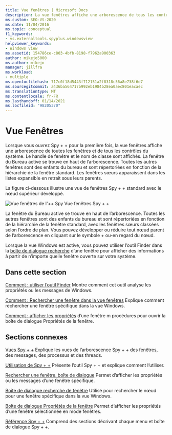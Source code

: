 ```yaml
---
title: Vue fenêtres | Microsoft Docs
description: La vue fenêtres affiche une arborescence de tous les contrôles et fenêtres. Utilisez-le comme point de départ pour obtenir des informations sur les fenêtres qui vous intéressent.
ms.custom: SEO-VS-2020
ms.date: 11/04/2016
ms.topic: conceptual
f1_keywords:
- vs.externaltools.spyplus.windowsview
helpviewer_keywords:
- Windows view
ms.assetid: 154786ce-c803-4bfb-8198-f7962a900363
author: mikejo5000
ms.author: mikejo
manager: jillfra
ms.workload:
- multiple
ms.openlocfilehash: 717c0f18d5443f712151a2f8318c56a8e738f6d7
ms.sourcegitcommit: a436ba564717b992eb1984b28ea0aec801eacaec
ms.translationtype: MT
ms.contentlocale: fr-FR
ms.lasthandoff: 01/14/2021
ms.locfileid: "98205370"
---
```

# <a name="windows-view"></a>Vue Fenêtres
Lorsque vous ouvrez Spy + + pour la première fois, la vue fenêtres affiche une arborescence de toutes les fenêtres et de tous les contrôles du système. Le handle de fenêtre et le nom de classe sont affichés. La fenêtre du Bureau active se trouve en haut de l’arborescence. Toutes les autres fenêtres sont des enfants du bureau et sont répertoriées en fonction de la hiérarchie de la fenêtre standard. Les fenêtres sœurs apparaissent dans les listes expansible en retrait sous leurs parents.

 La figure ci-dessous illustre une vue de fenêtres Spy + + standard avec le nœud supérieur développé.

 ![Vue fenêtres de l'&#43;&#43; Spy](../debugger/media/spy--_windowsview.png "_WindowsView Spy + +") Vue fenêtres Spy + +

 La fenêtre du Bureau active se trouve en haut de l’arborescence. Toutes les autres fenêtres sont des enfants du bureau et sont répertoriées en fonction de la hiérarchie de la fenêtre standard, avec les fenêtres sœurs classées selon l’ordre de plan. Vous pouvez développer ou réduire tout nœud parent de l’arborescence en cliquant sur le symbole + ou-en regard du nœud.

 Lorsque la vue Windows est active, vous pouvez utiliser l’outil Finder dans la [boîte de dialogue recherche](../debugger/window-search-dialog-box.md) d’une fenêtre pour afficher des informations à partir de n’importe quelle fenêtre ouverte sur votre système.

## <a name="in-this-section"></a>Dans cette section
 [Comment : utiliser l’outil Finder](../debugger/how-to-use-the-finder-tool.md) Montre comment cet outil analyse les propriétés ou les messages de Windows.

 [Comment : Rechercher une fenêtre dans la vue fenêtres](../debugger/how-to-search-for-a-window-in-windows-view.md) Explique comment rechercher une fenêtre spécifique dans la vue Windows.

 [Comment : afficher les propriétés](../debugger/how-to-display-window-properties.md) d’une fenêtre m procédures pour ouvrir la boîte de dialogue Propriétés de la fenêtre.

## <a name="related-sections"></a>Sections connexes
 [Vues Spy + +](../debugger/spy-increment-views.md) Explique les vues de l’arborescence Spy + + des fenêtres, des messages, des processus et des threads.

 [Utilisation de Spy + +](../debugger/using-spy-increment.md) Présente l’outil Spy + + et explique comment l’utiliser.

 [Rechercher une fenêtre, boîte de dialogue](../debugger/find-window-dialog-box.md) Permet d’afficher les propriétés ou les messages d’une fenêtre spécifique.

 [Boîte de dialogue recherche de fenêtre](../debugger/window-search-dialog-box.md) Utilisé pour rechercher le nœud pour une fenêtre spécifique dans la vue Windows.

 [Boîte de dialogue Propriétés de la fenêtre](../debugger/window-properties-dialog-box.md) Permet d’afficher les propriétés d’une fenêtre sélectionnée en mode fenêtres.

 [Référence Spy + +](../debugger/spy-increment-reference.md) Comprend des sections décrivant chaque menu et boîte de dialogue Spy + +.